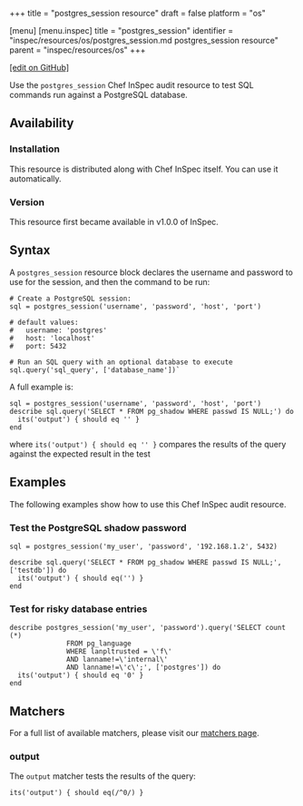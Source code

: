 +++
title = "postgres_session resource"
draft = false
platform = "os"

[menu]
  [menu.inspec]
    title = "postgres_session"
    identifier = "inspec/resources/os/postgres_session.md postgres_session resource"
    parent = "inspec/resources/os"
+++

[\[edit on GitHub\]](https://github.com/inspec/inspec/blob/master/docs-chef-io/content/inspec/resources/postgres_session.md)

Use the `postgres_session` Chef InSpec audit resource to test SQL commands run against a PostgreSQL database.

## Availability

### Installation

This resource is distributed along with Chef InSpec itself. You can use it automatically.

### Version

This resource first became available in v1.0.0 of InSpec.

## Syntax

A `postgres_session` resource block declares the username and password to use for the session, and then the command to be run:

    # Create a PostgreSQL session:
    sql = postgres_session('username', 'password', 'host', 'port')

    # default values:
    #   username: 'postgres'
    #   host: 'localhost'
    #   port: 5432

    # Run an SQL query with an optional database to execute
    sql.query('sql_query', ['database_name'])`

A full example is:

    sql = postgres_session('username', 'password', 'host', 'port')
    describe sql.query('SELECT * FROM pg_shadow WHERE passwd IS NULL;') do
      its('output') { should eq '' }
    end

where `its('output') { should eq '' }` compares the results of the query against the expected result in the test

## Examples

The following examples show how to use this Chef InSpec audit resource.

### Test the PostgreSQL shadow password

    sql = postgres_session('my_user', 'password', '192.168.1.2', 5432)

    describe sql.query('SELECT * FROM pg_shadow WHERE passwd IS NULL;', ['testdb']) do
      its('output') { should eq('') }
    end

### Test for risky database entries

    describe postgres_session('my_user', 'password').query('SELECT count (*)
                  FROM pg_language
                  WHERE lanpltrusted = \'f\'
                  AND lanname!=\'internal\'
                  AND lanname!=\'c\';', ['postgres']) do
      its('output') { should eq '0' }
    end

## Matchers

For a full list of available matchers, please visit our [matchers page](/inspec/matchers/).

### output

The `output` matcher tests the results of the query:

    its('output') { should eq(/^0/) }
